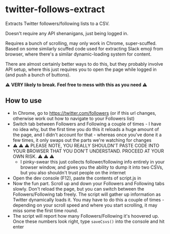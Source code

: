 # twitter-follows-extract
Extracts Twitter followers/following lists to a CSV. 

Doesn't require any API shenanigans, just being logged in. 

Requires a bunch of scrolling, may only work in Chrome, super-scuffed. Based on some similarly scuffed code used for extracting Slack emoji from browser, where there's a similar dynamic-loading system for content. 

There are almost certainly better ways to do this, but they probably involve API setup, where this just requires you to open the page while logged in (and push a bunch of buttons).

⚠ **VERY likely to break. Feel free to mess with this as you need** ⚠ 

## How to use

- In Chrome, go to https://twitter.com/followers (or if this url changes, otherwise work out how to navigate to your Followers list)
- Switch tab between Followers and Following a couple of times - I have no idea why, but the first time you do this it reloads a huge amount of the page, and I didn't account for that - whereas once you've done it a few times, it only swaps out the parts we're watching for changes
- ⚠ ⚠ ⚠ PLEASE NOTE, YOU REALLY SHOULDN'T PASTE CODE INTO YOUR BROWSER THAT YOU DON'T UNDERSTAND. PROCEED AT YOUR OWN RISK. ⚠ ⚠ ⚠ 
  - I pinky-swear this just collects follower/following info entirely in your browser window, and gives you the ability to dump it into two CSVs, but you also shouldn't trust people on the internet
- Open the dev console (F12), paste the contents of script.js in
- Now the fun part. Scroll up and down your Followers and Following tabs slowly. Don't reload the page, but you can switch between the Followers/Following tab freely. The script will gather up information as Twitter dynamically loads it. You may have to do this a couple of times - depending on your scroll speed and where you start scrolling, it may miss some the first time round.
- The script will report how many Followers/Following it's hoovered up. Once these numbers look right, type `saveCsvs()` into the console and hit enter
  

